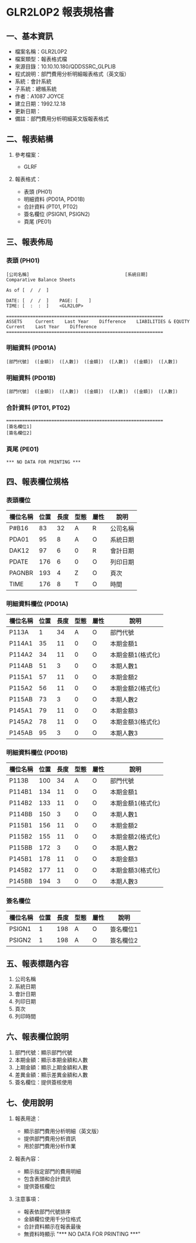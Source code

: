 # GLR2L0P2 報表規格書

## 一、基本資訊
- 檔案名稱：GLR2L0P2
- 檔案類型：報表格式檔
- 來源目錄：10.10.10.180/QDDSSRC_GLPLIB
- 程式說明：部門費用分析明細報表格式（英文版）
- 系統：會計系統
- 子系統：總帳系統
- 作者：A1087 JOYCE
- 建立日期：1992.12.18
- 更新日期：
- 備註：部門費用分析明細英文版報表格式

## 二、報表結構
1. 參考檔案：
   - GLRF

2. 報表格式：
   - 表頭 (PH01)
   - 明細資料 (PD01A, PD01B)
   - 合計資料 (PT01, PT02)
   - 簽名欄位 (PSIGN1, PSIGN2)
   - 頁尾 (PE01)

## 三、報表佈局

### 表頭 (PH01)
```
[公司名稱]                                    [系統日期]
Comparative Balance Sheets

As of [  /  /  ]

DATE: [  /  /  ]    PAGE: [    ]
TIME: [  :  :  ]    <GLR2L0P>

===========================================================
ASSETS     Current    Last Year    Difference    LIABILITIES & EQUITY    Current    Last Year    Difference
===========================================================
```

### 明細資料 (PD01A)
```
[部門代號]  ([金額])  ([人數])  ([金額])  ([人數])  ([金額])  ([人數])
```

### 明細資料 (PD01B)
```
[部門代號]  ([金額])  ([人數])  ([金額])  ([人數])  ([金額])  ([人數])
```

### 合計資料 (PT01, PT02)
```
===========================================================
[簽名欄位1]
[簽名欄位2]
```

### 頁尾 (PE01)
```
*** NO DATA FOR PRINTING ***
```

## 四、報表欄位規格

### 表頭欄位
| 欄位名稱 | 位置 | 長度 | 型態 | 屬性 | 說明 |
|---------|------|------|------|------|------|
| P#B16 | 83 | 32 | A | R | 公司名稱 |
| PDA01 | 95 | 8 | A | O | 系統日期 |
| DAK12 | 97 | 6 | 0 | R | 會計日期 |
| PDATE | 176 | 6 | 0 | O | 列印日期 |
| PAGNBR | 193 | 4 | Z | O | 頁次 |
| TIME | 176 | 8 | T | O | 時間 |

### 明細資料欄位 (PD01A)
| 欄位名稱 | 位置 | 長度 | 型態 | 屬性 | 說明 |
|---------|------|------|------|------|------|
| P113A | 1 | 34 | A | O | 部門代號 |
| P114A1 | 35 | 11 | 0 | O | 本期金額1 |
| P114A2 | 34 | 11 | 0 | O | 本期金額1(格式化) |
| P114AB | 51 | 3 | 0 | O | 本期人數1 |
| P115A1 | 57 | 11 | 0 | O | 本期金額2 |
| P115A2 | 56 | 11 | 0 | O | 本期金額2(格式化) |
| P115AB | 73 | 3 | 0 | O | 本期人數2 |
| P145A1 | 79 | 11 | 0 | O | 本期金額3 |
| P145A2 | 78 | 11 | 0 | O | 本期金額3(格式化) |
| P145AB | 95 | 3 | 0 | O | 本期人數3 |

### 明細資料欄位 (PD01B)
| 欄位名稱 | 位置 | 長度 | 型態 | 屬性 | 說明 |
|---------|------|------|------|------|------|
| P113B | 100 | 34 | A | O | 部門代號 |
| P114B1 | 134 | 11 | 0 | O | 本期金額1 |
| P114B2 | 133 | 11 | 0 | O | 本期金額1(格式化) |
| P114BB | 150 | 3 | 0 | O | 本期人數1 |
| P115B1 | 156 | 11 | 0 | O | 本期金額2 |
| P115B2 | 155 | 11 | 0 | O | 本期金額2(格式化) |
| P115BB | 172 | 3 | 0 | O | 本期人數2 |
| P145B1 | 178 | 11 | 0 | O | 本期金額3 |
| P145B2 | 177 | 11 | 0 | O | 本期金額3(格式化) |
| P145BB | 194 | 3 | 0 | O | 本期人數3 |

### 簽名欄位
| 欄位名稱 | 位置 | 長度 | 型態 | 屬性 | 說明 |
|---------|------|------|------|------|------|
| PSIGN1 | 1 | 198 | A | O | 簽名欄位1 |
| PSIGN2 | 1 | 198 | A | O | 簽名欄位2 |

## 五、報表標題內容
1. 公司名稱
2. 系統日期
3. 會計日期
4. 列印日期
5. 頁次
6. 列印時間

## 六、報表欄位說明
1. 部門代號：顯示部門代號
2. 本期金額：顯示本期金額和人數
3. 上期金額：顯示上期金額和人數
4. 差異金額：顯示差異金額和人數
5. 簽名欄位：提供簽核使用

## 七、使用說明
1. 報表用途：
   - 顯示部門費用分析明細（英文版）
   - 提供部門費用分析資訊
   - 用於部門費用分析作業

2. 報表內容：
   - 顯示指定部門的費用明細
   - 包含表頭和合計資訊
   - 提供簽核欄位

3. 注意事項：
   - 報表依部門代號排序
   - 金額欄位使用千分位格式
   - 合計資料顯示在報表最後
   - 無資料時顯示 "*** NO DATA FOR PRINTING ***" 
